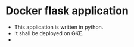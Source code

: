 # Docker flask application

- This application is written in python.
- It shall be deployed on GKE.
- 


